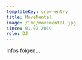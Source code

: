 ```yaml
---
templateKey: crew-entry
title: MoveMental
image: /img/movemental.jpg
since: 01.02.2019
role: DJ
---
```

Infos folgen...
